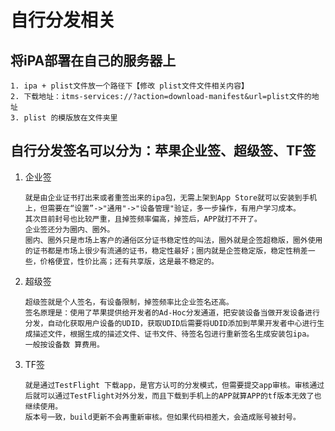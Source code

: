 
# 自行分发相关
## 将iPA部署在自己的服务器上
```
1. ipa + plist文件放一个路径下【修改 plist文件文件相关内容】
2. 下载地址：itms-services://?action=download-manifest&url=plist文件的地址
3. plist 的模版放在文件夹里
```


## 自行分发签名可以分为：苹果企业签、超级签、TF签
1. 企业签
   ```
   就是由企业证书打出来或者重签出来的ipa包，无需上架到App Store就可以安装到手机上，但需要在“设置”->"通用"->"设备管理"验证，多一步操作，有用户学习成本。
   其次目前封号也比较严重，且掉签频率偏高，掉签后，APP就打不开了。
   企业签还分为圈内、圈外。
   圈内、圈外只是市场上客户的通俗区分证书稳定性的叫法，圈外就是企签超稳版，圈外使用的证书都是市场上很少有流通的证书，稳定性最好；圈内就是企签稳定版，稳定性稍差一些，价格便宜，性价比高；还有共享版，这是最不稳定的。
   ```
2. 超级签
   ```
   超级签就是个人签名，有设备限制，掉签频率比企业签名还高。
   签名原理是：使用了苹果提供给开发者的Ad-Hoc分发通道，把安装设备当做开发设备进行分发，自动化获取用户设备的UDID，获取UDID后需要将UDID添加到苹果开发者中心进行生成描述文件，根据生成的描述文件、证书文件、待签名包进行重新签名生成安装包ipa。
   一般按设备数 算费用。
   ```

3. TF签
   ```
   就是通过TestFlight 下载app，是官方认可的分发模式，但需要提交app审核。审核通过后就可以通过TestFlight对外分发，而且下载到手机上的APP就算APP的tf版本无效了也继续使用。
   版本号一致，build更新不会再重新审核。但如果代码相差大，会造成账号被封号。
   ```
